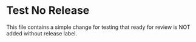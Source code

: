 # Test No Release

This file contains a simple change for testing that ready for review is NOT added without release label.
